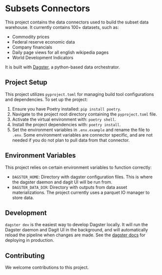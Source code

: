 # Subsets Connectors

This project contains the data connectors used to build the subset data warehouse. It currently contains 100+ datasets, such as:

- Commodity prices
- Federal reserve economic data
- Company financials
- Daily page views for all english wikipedia pages
- World Development Indicators

It is built with [Dagster](https://dagster.io/), a python-based data orchestrator.

## Project Setup

This project utilizes `pyproject.toml` for managing build tool configurations and dependencies. To set up the project:

1. Ensure you have Poetry installed: `pip install poetry`.
2. Navigate to the project root directory containing the `pyproject.toml` file.
3. Activate the virtual environment with: `poetry shell`.
4. Install the project dependencies with: `poetry install`.
5. Set the environment variables in `.env.example` and rename the file to `.env`. Some environment variables are connector specific, and are not needed if you do not plan to pull data from that connector.

## Environment Variables

This project relies on certain environment variables to function correctly:

- `DAGSTER_HOME`: Directory with dagster configuration files. This is where the dagster daemon and dagit UI will be run from.
- `DAGSTER_DATA_DIR`: Directory with outputs from data asset materializations. The project currently uses a parquet IO manager to store data. 


## Development

`dagster dev` is the easiest way to develop Dagster locally. It will run the Dagster daemon and Dagit UI in the background, and will automatically reload the pipeline when changes are made. See the [dagster docs](https://docs.dagster.io/deployment/open-source) for deploying in production.

## Contributing

We welcome contributions to this project. 

